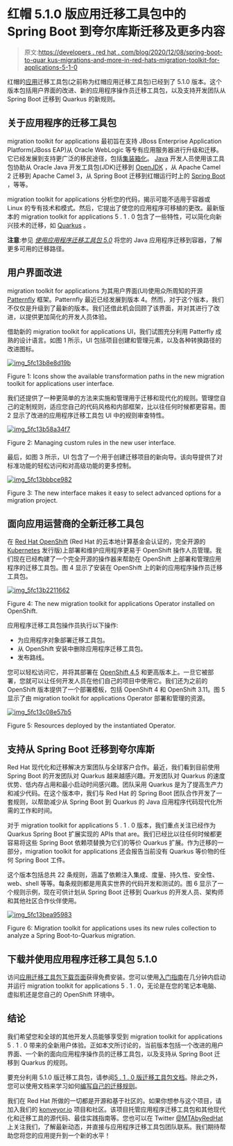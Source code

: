 # 红帽 5.1.0 版应用迁移工具包中的 Spring Boot 到夸尔库斯迁移及更多内容

> 原文:[https://developers . red hat . com/blog/2020/12/08/spring-boot-to-quar kus-migrations-and-more-in-red-hats-migration-toolkit-for-applications-5-1-0](https://developers.redhat.com/blog/2020/12/08/spring-boot-to-quarkus-migrations-and-more-in-red-hats-migration-toolkit-for-applications-5-1-0)

红帽的[应用](https://developers.redhat.com/products/mta/overview)迁移工具包(之前称为红帽应用迁移工具包)已经到了 5.1.0 版本。这个版本包括用户界面的改进、新的应用程序操作员迁移工具包，以及支持开发团队从 Spring Boot 迁移到 Quarkus 的新规则。

## 关于应用程序的迁移工具包

migration toolkit for applications 最初旨在支持 JBoss Enterprise Application Platform(JBoss EAP)从 Oracle WebLogic 等专有应用服务器进行升级和迁移。它已经发展到支持更广泛的移民途径，包括[集装箱化](https://developers.redhat.com/topics/containers)。 [Java](https://developers.redhat.com/topics/enterprise-java) 开发人员使用该工具包协助从 Oracle Java 开发工具包(JDK)迁移到 [OpenJDK](https://developers.redhat.com/products/openjdk/overview) ，从 Apache Camel 2 迁移到 Apache Camel 3，从 Spring Boot 迁移到红帽运行时上的 [Spring Boot](https://developers.redhat.com/topics/spring-boot) ，等等。

migration toolkit for applications 分析您的代码，揭示可能不适用于容器或 Linux 的专有技术和模式。然后，它提出了使您的应用程序可移植的更改。最新版本的 migration toolkit for applications 5 . 1 . 0 包含了一些特性，可以简化向新兴技术的迁移，如 [Quarkus](https://developers.redhat.com/products/quarkus/getting-started) 。

**注意**:参见 *[使用应用程序迁移工具包 5.0](https://developers.redhat.com/blog/2020/09/04/migrate-your-java-apps-to-containers-with-migration-toolkit-for-applications-5-0/)* 将您的 Java 应用程序迁移到容器，了解更多可用的迁移路径。

## 用户界面改进

migration toolkit for applications 为其用户界面(UI)使用众所周知的开源 [Patternfly](https://www.patternfly.org/) 框架。Patternfly 最近已经发展到版本 4。然而，对于这个版本，我们不仅仅是升级到了最新的版本。我们还借此机会回顾了该界面，并对其进行了改进，以提供更加简化的开发人员体验。

借助新的 migration toolkit for applications UI，我们试图充分利用 Patterfly 成熟的设计语言。如图 1 所示，UI 包括项目创建和管理元素，以及各种转换路径的改进图标。

[![](../Images/bedbf26a2ba1e58153eedd26198c4624.png "img_5fc13b8e8d19b")](/sites/default/files/blog/2020/11/img_5fc13b8e8d19b.png)

Figure 1: Icons show the available transformation paths in the new migration toolkit for applications user interface.

我们还提供了一种更简单的方法来实施和管理用于迁移和现代化的规则。管理您自己的定制规则，适应您自己的代码风格和内部框架，比以往任何时候都更容易。图 2 显示了改进的应用程序迁移工具包 UI 中的规则审查特性。

[![](../Images/3e4caf5fa901f8b413c8a910f70c7d0a.png "img_5fc13b58a34f7")](/sites/default/files/blog/2020/11/img_5fc13b58a34f7.png)

Figure 2: Managing custom rules in the new user interface.

最后，如图 3 所示，UI 包含了一个用于创建迁移项目的新向导。该向导提供了对标准功能的轻松访问和对高级功能的更多控制。

[![](../Images/c393c0b1daefa20e7ebe40315d90bf92.png "img_5fc13bbbce982")](/sites/default/files/blog/2020/11/img_5fc13bbbce982.png)

Figure 3: The new interface makes it easy to select advanced options for a migration project.

## 面向应用运营商的全新迁移工具包

在 [Red Hat OpenShift](https://developers.redhat.com/products/openshift/overview) (Red Hat 的云本地计算基金会认证的，完全开源的 [Kubernetes](https://developers.redhat.com/topics/kubernetes) 发行版)上部署和维护应用程序更易于 OpenShift 操作人员管理。我们现在已经构建了一个完全开源的操作器来帮助在 OpenShift 上部署和管理应用程序的迁移工具包。图 4 显示了安装在 OpenShift 上的新的应用程序操作员迁移工具包。

[![](../Images/aeda6c252e6dbd15bb9c0f9009beb872.png "img_5fc13b2211662")](/sites/default/files/blog/2020/11/img_5fc13b2211662.png)

Figure 4: The new migration toolkit for applications Operator installed on OpenShift.

应用程序迁移工具包操作员执行以下操作:

*   为应用程序对象部署迁移工具包。
*   从 OpenShift 安装中删除应用程序迁移工具包。
*   发布路线。

您可以轻松访问它，并将其部署在 [OpenShift 4.5](https://developers.redhat.com/courses/openshift/playground-openshift) 和更高版本上。一旦它被部署，您就可以让任何开发人员在他们自己的项目中使用它。我们还为之前的 OpenShift 版本提供了一个部署模板，包括 OpenShift 4 和 OpenShift 3.11。图 5 显示了由 migration toolkit for applications Operator 部署和管理的资源。

[![](../Images/7dd5edbaf9956f8e1d16c8061c1ca671.png "img_5fc13c08e57b5")](/sites/default/files/blog/2020/11/img_5fc13c08e57b5.png)

Figure 5: Resources deployed by the instantiated Operator.

## 支持从 Spring Boot 迁移到夸尔库斯

Red Hat 现代化和迁移解决方案团队与全球客户合作。最近，我们看到目前使用 Spring Boot 的开发团队对 Quarkus 越来越感兴趣。开发团队对 Quarkus 的速度优势、低内存占用和最小启动时间感兴趣。团队采用 Quarkus 是为了提高生产力和减少代码。在这个版本中，我们与 Red Hat 的 Spring Boot 团队合作开发了一套规则，以帮助减少从 Spring Boot 到 Quarkus 的 Java 应用程序代码现代化所需的工作和时间。

对于 migration toolkit for applications 5 . 1 . 0 版本，我们重点关注已经作为 Quarkus Spring Boot 扩展实现的 APIs that are。我们已经比以往任何时候都更容易将这些 Spring Boot 依赖项替换为它们的等价 Quarkus 扩展。作为迁移的一部分，migration toolkit for applications 还会报告当前没有 Quarkus 等价物的任何 Spring Boot 工件。

这个版本包括总共 22 条规则，涵盖了依赖注入集成、度量、持久性、安全性、web、shell 等等。每条规则都是用真实世界的代码开发和测试的。图 6 显示了一个规则示例，现在可供计划从 Spring Boot 迁移到 Quarkus 的开发人员、架构师和其他社区合作伙伴使用。

[![](../Images/14b11078abc69dd24ae4b9c1bc794b6b.png "img_5fc13bea95983")](/sites/default/files/blog/2020/11/img_5fc13bea95983.png)

Figure 6: Migration toolkit for applications uses its new rules collection to analyze a Spring Boot-to-Quarkus migration.

## 下载并使用应用程序迁移工具包 5.1.0

访问[应用迁移工具包下载页面](https://developers.redhat.com/products/mta/download)获得免费安装。您可以使用[入门指南](https://developers.redhat.com/products/mta/getting-started)在几分钟内启动并运行 migration toolkit for applications 5 . 1 . 0，无论是在您的笔记本电脑、虚拟机还是您自己的 OpenShift 环境中。

## 结论

我们希望您和全球的其他开发人员能够享受到 migration toolkit for applications 5 . 1 . 0 带来的全新用户体验。正如本文所讨论的，当前版本包括一个改进的用户界面、一个新的面向应用程序操作员的迁移工具包，以及支持从 Spring Boot 迁移到 Quarkus 的规则。

要充分利用 5.1.0 版迁移工具包，请参阅[5 . 1 . 0 版迁移工具包文档](https://access.redhat.com/documentation/en-us/migration_toolkit_for_applications/)。除此之外，您可以使用文档来学习如何[编写自己的迁移规则](https://access.redhat.com/documentation/en-us/migration_toolkit_for_applications/5.0/html/rules_development_guide/index)。

我们在 Red Hat 所做的一切都是开源和基于社区的。如果你想参与这个项目，请加入我们的 [konveyor.io](http://konveyor.io) 项目和社区。该项目托管应用程序迁移工具包和其他现代化和迁移工具的源代码、最佳实践指南等。您也可以在 Twitter [@MTAbyRedHat](https://twitter.com/MTAbyRedHat) 上关注我们，了解最新动态，并直接与应用程序迁移工具包团队联系。我们期待帮助您将您的应用提升到一个新的水平！
